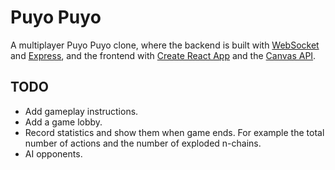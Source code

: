 # Puyo Puyo

A multiplayer Puyo Puyo clone, where the backend is built with [WebSocket](https://en.wikipedia.org/wiki/WebSocket) and [Express](https://expressjs.com/), and the frontend with [Create React App](https://create-react-app.dev/) and the [Canvas API](https://developer.mozilla.org/en-US/docs/Web/API/Canvas_API).

## TODO

* Add gameplay instructions.
* Add a game lobby.
* Record statistics and show them when game ends. For example the total number of actions and the number of exploded n-chains.
* AI opponents.
